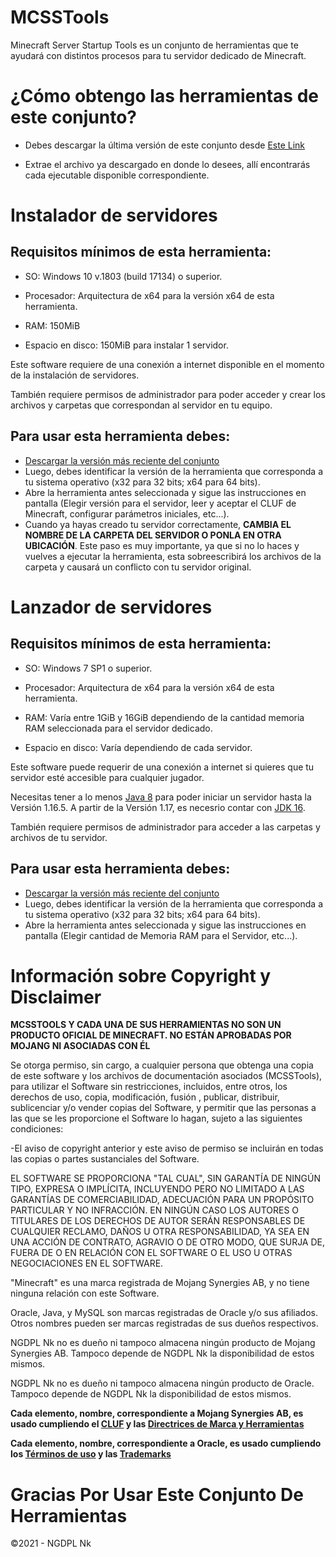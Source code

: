 # **MCSSTools**
Minecraft Server Startup Tools es un conjunto de herramientas que te ayudará con distintos procesos para tu servidor dedicado de Minecraft.

# **¿Cómo obtengo las herramientas de este conjunto?**
- Debes descargar la última versión de este conjunto desde [Este Link](https://github.com/NGDPLNk/mcsstools/releases/latest)

- Extrae el archivo ya descargado en donde lo desees, allí encontrarás cada ejecutable disponible correspondiente.

# **Instalador de servidores**
## **Requisitos mínimos de esta herramienta:**

- SO: Windows 10 v.1803 (build 17134) o superior.

- Procesador: Arquitectura de x64 para la versión x64 de esta herramienta.

- RAM: 150MiB

- Espacio en disco: 150MiB para instalar 1 servidor.

Este software requiere de una conexión a internet disponible en el momento de la instalación de servidores.

También requiere permisos de administrador para poder acceder y crear los archivos y carpetas que correspondan al servidor en tu equipo.

## **Para usar esta herramienta debes:**
- [Descargar la versión más reciente del conjunto](https://github.com/NGDPLNk/mcsstools/releases/latest)
- Luego, debes identificar la versión de la herramienta que corresponda a tu sistema operativo (x32 para 32 bits; x64 para 64 bits).
- Abre la herramienta antes seleccionada y sigue las instrucciones en pantalla (Elegir versión para el servidor, leer y aceptar el CLUF de Minecraft, configurar parámetros iniciales, etc...).
- Cuando ya hayas creado tu servidor correctamente, **CAMBIA EL NOMBRE DE LA CARPETA DEL SERVIDOR O PONLA EN OTRA UBICACIÓN**. Este paso es muy importante, ya que si no lo haces y vuelves a ejecutar la herramienta, esta sobreescribirá los archivos de la carpeta y causará un conflicto con tu servidor original.

# **Lanzador de servidores**
## **Requisitos mínimos de esta herramienta:**

- SO: Windows 7 SP1 o superior.

- Procesador: Arquitectura de x64 para la versión x64 de esta herramienta.

- RAM: Varía entre 1GiB y 16GiB dependiendo de la cantidad memoria RAM seleccionada para el servidor dedicado.

- Espacio en disco: Varía dependiendo de cada servidor.

Este software puede requerir de una conexión a internet si quieres que tu servidor esté accesible para cualquier jugador.

Necesitas tener a lo menos [Java 8](https://www.java.com/es/download/ie_manual.jsp) para poder iniciar un servidor hasta la Versión 1.16.5. A partir de la Versión 1.17, es necesrio contar con [JDK 16](https://www.oracle.com/java/technologies/javase-jdk16-downloads.html).

También requiere permisos de administrador para acceder a las carpetas y archivos de tu servidor.

## **Para usar esta herramienta debes:**
- [Descargar la versión más reciente del conjunto](https://github.com/NGDPLNk/mcsstools/releases/latest)
- Luego, debes identificar la versión de la herramienta que corresponda a tu sistema operativo (x32 para 32 bits; x64 para 64 bits).
- Abre la herramienta antes seleccionada y sigue las instrucciones en pantalla (Elegir cantidad de Memoria RAM para el Servidor, etc...).

# **Información sobre Copyright y Disclaimer**

**MCSSTOOLS Y CADA UNA DE SUS HERRAMIENTAS NO SON UN PRODUCTO OFICIAL DE MINECRAFT. NO ESTÁN APROBADAS POR MOJANG NI ASOCIADAS CON ÉL**

Se otorga permiso, sin cargo, a cualquier persona que obtenga una copia de este software y los archivos de documentación asociados (MCSSTools), para utilizar el Software sin restricciones, incluidos, entre otros, los derechos de uso, copia, modificación, fusión , publicar, distribuir, sublicenciar y/o vender copias del Software, y permitir que las personas a las que se les proporcione el Software lo hagan, sujeto a las siguientes condiciones:

-El aviso de copyright anterior y este aviso de permiso se incluirán en todas las copias o partes sustanciales del Software.

EL SOFTWARE SE PROPORCIONA "TAL CUAL", SIN GARANTÍA DE NINGÚN TIPO, EXPRESA O IMPLÍCITA, INCLUYENDO PERO NO LIMITADO A LAS GARANTÍAS DE COMERCIABILIDAD, ADECUACIÓN PARA UN PROPÓSITO PARTICULAR Y NO INFRACCIÓN. EN NINGÚN CASO LOS AUTORES O TITULARES DE LOS DERECHOS DE AUTOR SERÁN RESPONSABLES DE CUALQUIER RECLAMO, DAÑOS U OTRA RESPONSABILIDAD, YA SEA EN UNA ACCIÓN DE CONTRATO, AGRAVIO O DE OTRO MODO, QUE SURJA DE, FUERA DE O EN RELACIÓN CON EL SOFTWARE O EL USO U OTRAS NEGOCIACIONES EN EL SOFTWARE.

"Minecraft" es una marca registrada de Mojang Synergies AB, y no tiene ninguna relación con este Software.

Oracle, Java, y MySQL son marcas registradas de Oracle y/o sus afiliados. Otros nombres pueden ser marcas registradas de sus dueños respectivos.

NGDPL Nk no es dueño ni tampoco almacena ningún producto de Mojang Synergies AB. Tampoco depende de NGDPL Nk la disponibilidad de estos mismos.

NGDPL Nk no es dueño ni tampoco almacena ningún producto de Oracle. Tampoco depende de NGDPL Nk la disponibilidad de estos mismos.

**Cada elemento, nombre, correspondiente a Mojang Synergies AB, es usado cumpliendo el [CLUF](https://www.minecraft.net/es-es/eula/) y las [Directrices de Marca y Herramientas](https://account.mojang.com/terms?ref=ft#brand)**

**Cada elemento, nombre, correspondiente a Oracle, es usado cumpliendo los [Términos de uso](https://www.oracle.com/legal/terms.html) y las [Trademarks](https://www.oracle.com/legal/trademarks.html)**

# **Gracias Por Usar Este Conjunto De Herramientas**
©2021 - NGDPL Nk
